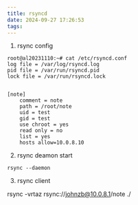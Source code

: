 ```yaml
---
title: rsyncd
date: 2024-09-27 17:26:53
tags:
---
```


1. rsync config 

```shell
root@al20231110:~# cat /etc/rsyncd.conf
log file = /var/log/rsyncd.log
pid file = /var/run/rsyncd.pid
lock file = /var/run/rsyncd.lock


[note]
	comment = note
	path = /root/note
	uid = test
	gid = test
	use chroot = yes
	read only = no
	list = yes
	hosts allow=10.0.8.10

```


2. rsync deamon start 

`rsync --daemon`

3. rsync client 

rsync -vrtaz rsync://johnzb@10.0.8.1/note ./
